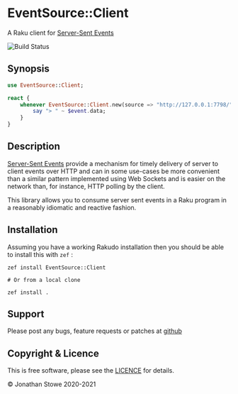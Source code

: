 # EventSource::Client

A Raku client for [Server-Sent Events](https://www.w3.org/TR/eventsource/)

![Build Status](https://github.com/jonathanstowe/EventSource-Client/workflows/CI/badge.svg)

## Synopsis

```raku
use EventSource::Client;

react {
    whenever EventSource::Client.new(source => "http://127.0.0.1:7798/") -> $event {
        say "> " ~ $event.data;
    }
}
```

## Description

[Server-Sent Events](https://www.w3.org/TR/eventsource/) provide a mechanism for
timely delivery of server to client events over HTTP and can in some use-cases
be more convenient than a similar pattern implemented using Web Sockets and is
easier on the network than, for instance, HTTP polling by the client.

This library allows you to consume server sent events in a Raku program in
a reasonably idiomatic and reactive fashion.

## Installation

Assuming you have a working Rakudo installation then you should be able to
install this with `zef` :

    zef install EventSource::Client

    # Or from a local clone

    zef install .

## Support

Please post any bugs, feature requests or patches at  [github](https://github.com/jonathanstowe/EventSource-Client/issues)

## Copyright & Licence

This is free software, please see the [LICENCE](LICENCE) for details.

© Jonathan Stowe 2020-2021
